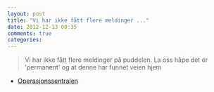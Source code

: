```yaml
---
layout: post
title: "Vi har ikke fått flere meldinger ..."
date: 2012-12-13 00:35
comments: true
categories: 
---
```

> Vi har ikke fått flere meldinger på puddelen. La oss håpe det er 'permanent' og at denne har funnet veien hjem 
- [Operasjonssentralen](https://twitter.com/oslopolitiops/statuses/279323669027770368)
